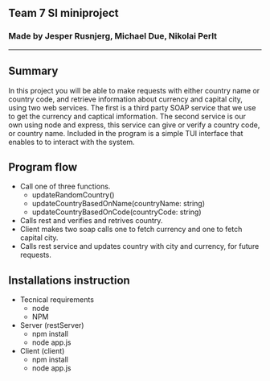 ## Team 7 SI miniproject
### Made by Jesper Rusnjerg, Michael Due, Nikolai Perlt
----------

## Summary
In this project you will be able to make requests with either country name or country code, and retrieve information about currency and capital city, using two web services. The first is a third party SOAP service that we use to get the currency and captical imformation. The second service is our own using node and express, this service can give or verify a country code, or country name. 
Included in the program is a simple TUI interface that enables to to interact with the system.

## Program flow
* Call one of three functions.
   - updateRandomCountry()     
   - updateCountryBasedOnName(countryName: string)     
   - updateCountryBasedOnCode(countryCode: string)
* Calls rest and verifies and retrives country.
* Client makes two soap calls one to fetch currency and one to fetch capital city.
* Calls rest service and updates country with city and currency, for future requests.

## Installations instruction
* Tecnical requirements
  - node
  - NPM    
* Server (restServer)
  - npm install 
  - node app.js 
* Client (client)
  - npm install 
  - node app.js
